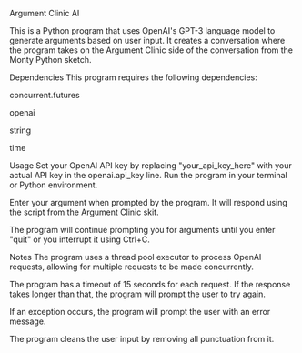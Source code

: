 Argument Clinic AI

This is a Python program that uses OpenAI's GPT-3 language model to generate arguments based on user input. It creates a conversation where the program takes on the Argument Clinic side of the conversation from the Monty Python sketch.

Dependencies
This program requires the following dependencies:

concurrent.futures

openai

string

time

Usage
Set your OpenAI API key by replacing "your_api_key_here" with your actual API key in the openai.api_key line.
Run the program in your terminal or Python environment.

Enter your argument when prompted by the program. It will respond using the script from the Argument Clinic skit.

The program will continue prompting you for arguments until you enter "quit" or you interrupt it using Ctrl+C.


Notes
The program uses a thread pool executor to process OpenAI requests, allowing for multiple requests to be made concurrently.

The program has a timeout of 15 seconds for each request. If the response takes longer than that, the program will prompt the user to try again.

If an exception occurs, the program will prompt the user with an error message.

The program cleans the user input by removing all punctuation from it.

